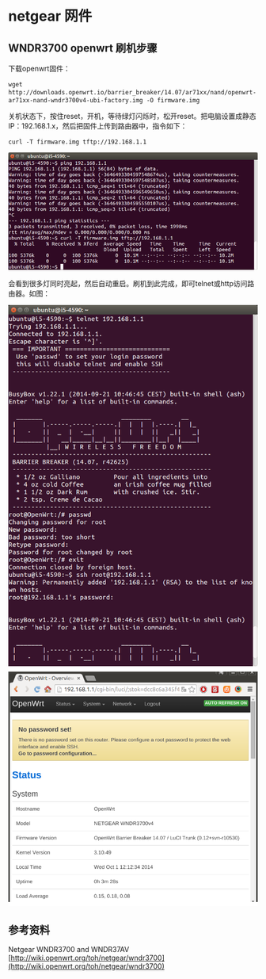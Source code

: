 # netgear 网件

## WNDR3700 openwrt 刷机步骤

下载openwrt固件：

```
wget http://downloads.openwrt.io/barrier_breaker/14.07/ar71xx/nand/openwrt-ar71xx-nand-wndr3700v4-ubi-factory.img -O firmware.img
```

关机状态下，按住reset，开机，等待绿灯闪烁时，松开reset。把电脑设置成静态IP：192.168.1.x，然后把固件上传到路由器中，指令如下：

```
curl -T firmware.img tftp://192.168.1.1
```

![flash openwrt wndr3700 curl tftp](images/flash-openwrt-wndr3700-curl-tftp.png)

会看到很多灯同时亮起，然后自动重启。刷机到此完成，即可telnet或http访问路由器。如图：

![openwrt telnet](images/openwrt-telnet.png)
![openwrt web wndr3700v4](images/openwrt-web-wndr3700v4.png)

## 参考资料

Netgear WNDR3700 and WNDR37AV [http://wiki.openwrt.org/toh/netgear/wndr3700](http://wiki.openwrt.org/toh/netgear/wndr3700)

<div id="comments" data-thread-key="docs-netgear"></div>
